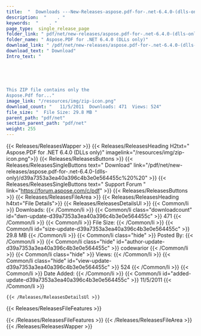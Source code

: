 ```yaml
---
title:  "  Downloads ---New-Releases-aspose.pdf-for-.net-6.4.0-(dlls-only) . " 
description:  "    . " 
keywords:  "    . " 
page_type:  single_release_page
folder_link: " pdf/net/new-releases/aspose.pdf-for-.net-6.4.0-(dlls-only)/"
folder_name: " Aspose.PDF for .NET 6.4.0 (DLLs only)"
download_link: " /pdf/net/new-releases/aspose.pdf-for-.net-6.4.0-(dlls-only)/d39a7353a3ea40a396c4b3e0e564455c"
download_text: " Download"
Intro_text: " 
				
				
				
				
				
This ZIP file contains only the 
Aspose.Pdf for..."
image_link: "/resources/img/zip-icon.png"
download_count: "   11/5/2011  Downloads: 471  Views: 524"
file_size: "  File Size: 29.8 MB "
parent_path: "pdf/net"
section_parent_path: "pdf/net"
weight: 255 
---
```


{{< Releases/ReleasesWapper >}}
  {{< Releases/ReleasesHeading H2txt=" Aspose.PDF for .NET 6.4.0 (DLLs only)" imagelink="/resources/img/zip-icon.png">}}
  {{< Releases/ReleasesButtons >}}
    {{< Releases/ReleasesSingleButtons text=" Download" link="/pdf/net/new-releases/aspose.pdf-for-.net-6.4.0-(dlls-only)/d39a7353a3ea40a396c4b3e0e564455c%20%20" >}}
    {{< Releases/ReleasesSingleButtons text=" Support Forum " link="https://forum.aspose.com/c/pdf" >}}
  {{< Releases/ReleasesButtons >}}
  {{< Releases/ReleasesFileArea >}}
    {{< Releases/ReleasesHeading h4txt="File Details">}}
    {{< Releases/ReleasesDetailsUl >}}
            {{< Common/li  >}} Downloads: {{< /Common/li >}} 
      {{< Common/li class="downloadcount" id="dwn-update-d39a7353a3ea40a396c4b3e0e564455c" >}} 471 {{< /Common/li >}} 
      {{< Common/li  >}} File Size: {{< /Common/li >}} 
      {{< Common/li id="size-update-d39a7353a3ea40a396c4b3e0e564455c" >}} 29.8 MB {{< /Common/li >}} 
      {{< Common/li  class="hide" >}} Posted By: {{< /Common/li >}} 
      {{< Common/li class="hide" id="author-update-d39a7353a3ea40a396c4b3e0e564455c" >}} codewarior {{< /Common/li >}} 
      {{< Common/li class="hide"  >}} Views: {{< /Common/li >}} 
      {{< Common/li class="hide" id="view-update-d39a7353a3ea40a396c4b3e0e564455c" >}} 524 {{< /Common/li >}} 
      {{< Common/li  >}} Date Added: {{< /Common/li >}} 
      {{< Common/li id="added-update-d39a7353a3ea40a396c4b3e0e564455c" >}} 11/5/2011 {{< /Common/li >}} 

    {{< /Releases/ReleasesDetailsUl >}}

  {{< Releases/ReleasesFileFeatures >}}
      
  {{< /Releases/ReleasesFileFeatures >}}
 {{< /Releases/ReleasesFileArea >}}
{{< /Releases/ReleasesWapper >}}


